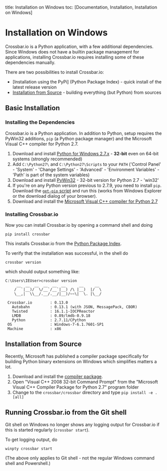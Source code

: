 title: Installation on Windows
toc: [Documentation, Installation, Installation on Windows]

# Installation on Windows

Crossbar.io is a Python application, with a few additional dependencies. Since Windows does not have a builtin package management for applications, installing Crossbar.io requires installing some of these dependencies manually.

There are two possibilities to install Crossbar.io:

* [Installation using the PyPi] (Python Package Index) - quick install of the latest release version
* [Installation from Source](#installation-from-source) - building everything (but Python) from sources

## Basic Installation

### Installing the Dependencies

Crossbar.io is a Python application. In addition to Python, setup requires the PyWin32 additions, `pip` (a Python package manager) and the Microsoft Visual C++ compiler for Python 2.7.

1. Download and install [Python for Windows 2.7.x](https://www.python.org/downloads/windows/) - **32-bit** even on 64-bit systems (strongly recommended)
2. Add `C:\Python27\` and `C:\Python27\Scripts` to your `PATH` ('Control Panel' - 'System' - 'Change Settings' - 'Advanced' - 'Environment Variables' - 'Path' is part of the system variables)
3. Download and install [PyWin32](http://sourceforge.net/projects/pywin32/files/pywin32/) - 32-bit version for Python 2.7 - 'win32'
4. If you're on any Python version previous to 2.7.9, you need to install `pip`. Download the [`get-pip` script](https://bootstrap.pypa.io/get-pip.py) and run this (works from Windows Explorer or the download dialog of your browser).
5. Download and install the [Microsoft Visual C++ compiler for Python 2.7](http://www.microsoft.com/en-us/download/details.aspx?id=44266)

### Installing Crossbar.io

Now you can install Crossbar.io by opening a command shell and doing

    pip install crossbar

This installs Crossbar.io from the [Python Package Index](https://pypi.python.org/pypi).

To verify that the installation was successful, in the shell do

    crossbar version

which should output something like:

```console
C:\Users\IEUser>crossbar version
     __  __  __  __  __  __      __     __
    /  `|__)/  \/__`/__`|__) /\ |__)  |/  \
    \__,|  \\__/.__/.__/|__)/~~\|  \. |\__/

 Crossbar.io        : 0.13.0
   Autobahn         : 0.13.1 (with JSON, MessagePack, CBOR)
   Twisted          : 16.1.1-IOCPReactor
   LMDB             : 0.89/lmdb-0.9.18
   Python           : 2.7.11/CPython
 OS                 : Windows-7-6.1.7601-SP1
 Machine            : x86
```

## Installation from Source

Recently, Microsoft has published a compiler package specifically for building Python binary extensions on Windows which simplifies matters a lot.

1. Download and install the [compiler package](http://www.microsoft.com/en-us/download/details.aspx?id=44266).
2. Open "Visual C++ 2008 32-bit Command Prompt" from the "Microsoft Visual C++ Compiler Package for Python 2.7" program folder
3. Change to the `crossbar/crossbar` directory and type `pip install -e .[all]`

## Running Crossbar.io from the Git shell

Git shell on Windows no longer shows any logging output for Crossbar.io if this is started regularly (`crossbar start`).

To get logging output, do

    winpty crossbar start

(The above only applies to Git shell - not the regular Windows command shell and Powershell.)

